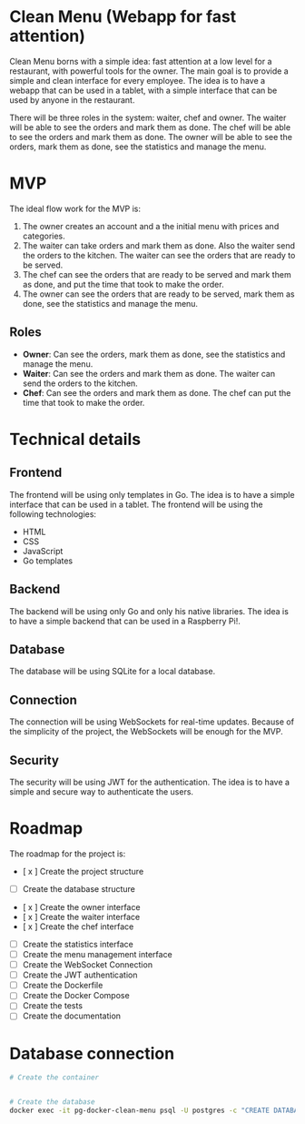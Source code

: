 # Clean Menu (Webapp for fast attention)

Clean Menu borns with a simple idea: fast attention at a low level for a restaurant, with powerful tools for the owner. The main goal is to provide a simple and clean interface for every employee. The idea is to have a webapp that can be used in a tablet, with a simple interface that can be used by anyone in the restaurant.

There will be three roles in the system: waiter, chef and owner. The waiter will be able to see the orders and mark them as done. The chef will be able to see the orders and mark them as done. The owner will be able to see the orders, mark them as done, see the statistics and manage the menu.

# MVP

The ideal flow work for the MVP is:

1. The owner creates an account and a the initial menu with prices and categories.
2. The waiter can take orders and mark them as done. Also the waiter send the orders to the kitchen. The waiter can see the orders that are ready to be served.
3. The chef can see the orders that are ready to be served and mark them as done, and put the time that took to make the order.
4. The owner can see the orders that are ready to be served, mark them as done, see the statistics and manage the menu.

## Roles 

- **Owner**: Can see the orders, mark them as done, see the statistics and manage the menu.
- **Waiter**: Can see the orders and mark them as done. The waiter can send the orders to the kitchen.
- **Chef**: Can see the orders and mark them as done. The chef can put the time that took to make the order.

# Technical details

## Frontend

The frontend will be using only templates in Go. The idea is to have a simple interface that can be used in a tablet. The frontend will be using the following technologies:

- HTML
- CSS
- JavaScript
- Go templates

## Backend

The backend will be using only Go and only his native libraries. The idea is to have a simple backend that can be used in a Raspberry Pi!.

## Database

The database will be using SQLite for a local database.

## Connection

The connection will be using WebSockets for real-time updates. Because of the simplicity of the project, the WebSockets will be enough for the MVP.

## Security

The security will be using JWT for the authentication. The idea is to have a simple and secure way to authenticate the users.

# Roadmap

The roadmap for the project is:

- [ x ] Create the project structure
- [ ] Create the database structure
- [ x ] Create the owner interface
- [ x ] Create the waiter interface
- [ x ] Create the chef interface
- [ ] Create the statistics interface
- [ ] Create the menu management interface
- [ ] Create the WebSocket Connection
- [ ] Create the JWT authentication
- [ ] Create the Dockerfile
- [ ] Create the Docker Compose
- [ ] Create the tests
- [ ] Create the documentation

# Database connection

```bash
# Create the container


# Create the database
docker exec -it pg-docker-clean-menu psql -U postgres -c "CREATE DATABASE clean_menu_db;"
```